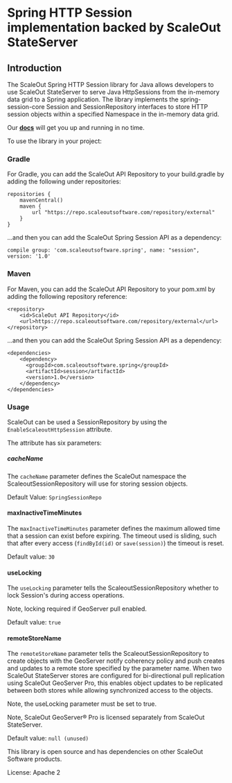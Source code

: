 # Spring HTTP Session implementation backed by ScaleOut StateServer

## Introduction

The ScaleOut Spring HTTP Session library for Java allows developers to use ScaleOut StateServer to serve Java HttpSessions from the in-memory data grid to a Spring application. The library implements the spring-session-core Session and SessionRepository interfaces to store HTTP session objects within a specified Namespace in the in-memory data grid. 

Our **[docs](https://scaleoutsoftware.github.io/SpringSessionProvider/index.html)** will get you up and running in no time. 

To use the library in your project:

### Gradle

For Gradle, you can add the ScaleOut API Repository to your build.gradle by adding the following under repositories: 

``` 
repositories {
    mavenCentral()
    maven {
        url "https://repo.scaleoutsoftware.com/repository/external"
    }
}
```

...and then you can add the ScaleOut Spring Session API as a dependency:

```
compile group: 'com.scaleoutsoftware.spring', name: "session", version: '1.0'
```

### Maven

For Maven, you can add the ScaleOut API Repository to your pom.xml by adding the following repository reference: 

```
<repository>
    <id>ScaleOut API Repository</id>
    <url>https://repo.scaleoutsoftware.com/repository/external</url>
</repository>
```

...and then you can add the ScaleOut Spring Session API as a dependency:

```
<dependencies>
	<dependency>
	  <groupId>com.scaleoutsoftware.spring</groupId>
	  <artifactId>session</artifactId>
	  <version>1.0</version>
	</dependency>
</dependencies>
```

### Usage

ScaleOut can be used a SessionRepository by using the ``` EnableScaleoutHttpSession ``` attribute.

The attribute has six parameters:

##### cacheName

The ``` cacheName ``` parameter defines the ScaleOut namespace the ScaleoutSessionRepository will use for storing session objects.

Default Value: ``` SpringSessionRepo ```

#### maxInactiveTimeMinutes

The ``` maxInactiveTimeMinutes ``` parameter defines the maximum allowed time that a session can exist before expiring. The timeout used is sliding, such that after every access (``` findById(id) ``` or ``` save(session) ```) the timeout is reset.

Default value: ``` 30 ```

#### useLocking

The ``` useLocking ``` parameter tells the ScaleoutSessionRepository whether to lock Session's during access operations.

Note, locking required if GeoServer pull enabled. 

Default value: ``` true ``` 

#### remoteStoreName

The ``` remoteStoreName ``` parameter tells the ScaleoutSessionRepository to create objects with the GeoServer notify coherency policy and push creates and updates to a remote store specified by the parameter name. When two ScaleOut StateServer stores are configured for bi-directional pull replication using ScaleOut GeoServer Pro, this enables object updates to be replicated between both stores while allowing synchronized access to the objects.

Note, the useLocking parameter must be set to true.

Note, ScaleOut GeoServer® Pro is licensed separately from ScaleOut StateServer.

Default value: ``` null (unused) ```

This library is open source and has dependencies on other ScaleOut 
Software products. 

License: Apache 2 